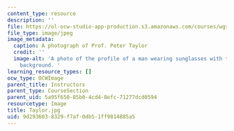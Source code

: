 ```yaml
---
content_type: resource
description: ''
file: https://ol-ocw-studio-app-production.s3.amazonaws.com/courses/wgs-700-changing-life-reading-the-intersections-of-gender-race-biology-and-literature-spring-2017/9d2936038329f7af0db51ff9814885a5_Taylor.jpg
file_type: image/jpeg
image_metadata:
  caption: A photograph of Prof. Peter Taylor
  credit: ''
  image-alt: 'A photo of the profile of a man wearing sunglasses with trees in the
    background. '
learning_resource_types: []
ocw_type: OCWImage
parent_title: Instructors
parent_type: CourseSection
parent_uid: 5a95f650-85b0-4cd4-8efc-71277dcd0594
resourcetype: Image
title: Taylor.jpg
uid: 9d293603-8329-f7af-0db5-1ff9814885a5
---
```

